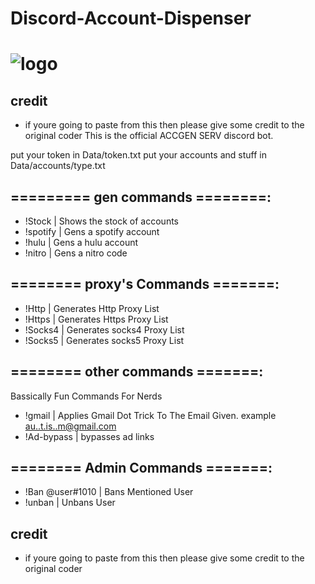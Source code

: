 # Discord-Account-Dispenser

# ![logo](https://avatars.githubusercontent.com/u/78645652?v=4)
## credit
- if youre going to paste from this then please give some credit to the original coder
This is the official ACCGEN SERV discord bot.

put your token in Data/token.txt
put your accounts and stuff in Data/accounts/type.txt

## ========= gen commands ========:
- !Stock    | Shows the stock of accounts
- !spotify  |      Gens a spotify account
- !hulu     |         Gens a hulu account
- !nitro    |           Gens a nitro code

## ======== proxy's Commands =======:
- !Http   |   Generates Http Proxy List
- !Https  |  Generates Https Proxy List
- !Socks4 | Generates socks4 Proxy List
- !Socks5 | Generates socks5 Proxy List

## ======== other commands =======:
Bassically Fun Commands For Nerds
- !gmail <GMAIL ACCOUNT> | Applies Gmail Dot Trick To The Email Given. example au..t.is..m@gmail.com
- !Ad-bypass  |  bypasses ad links

## ========  Admin  Commands  =======:
- !Ban @user#1010 | Bans Mentioned User
- !unban <USERID> | Unbans User
  
## credit
- if youre going to paste from this then please give some credit to the original coder
